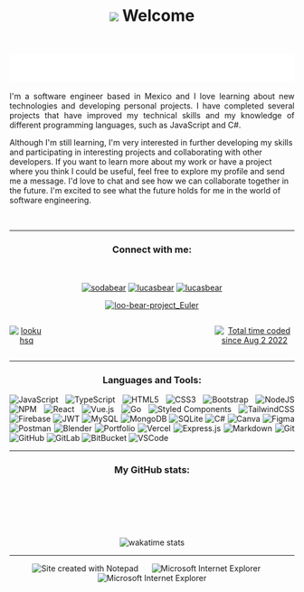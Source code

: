 <h1 align="center"><a href="https://who-is-tofubear.web.app/"><img src="https://media.giphy.com/media/hvRJCLFzcasrR4ia7z/giphy.gif" width="5%"></a> Welcome</h1>

<br/>

<p align="center">
<img height="50" alt="I'm Lucas and I like programming" src="./images/note.svg" />
</p>


<p align="justify">
I'm a software engineer based in Mexico and I love learning about new technologies and developing personal projects. I have completed several projects that have improved my technical skills and my knowledge of different programming languages, such as JavaScript and C#.

Although I'm still learning, I'm very interested in further developing my skills and participating in interesting projects and collaborating with other developers. If you want to learn more about my work or have a project where you think I could be useful, feel free to explore my profile and send me a message. I'd love to chat and see how we can collaborate together in the future. I'm excited to see what the future holds for me in the world of software engineering.
</p>

<br/>

---

<h3 align="center">Connect with me:</h3>
<br />
<p align="center">
<a href="https://dev.to/sodabear" target="_blank"><img align="center" src="https://raw.githubusercontent.com/rahuldkjain/github-profile-readme-generator/master/src/images/icons/Social/devto.svg" alt="sodabear" height="30" width="40" /></a>
<a href="https://linkedin.com/in/lucasbear" target="_blank"><img align="center" src="https://raw.githubusercontent.com/rahuldkjain/github-profile-readme-generator/master/src/images/icons/Social/linked-in-alt.svg" alt="lucasbear" height="30" width="40" /></a>
<a href="https://www.leetcode.com/lucasbear" target="_blank"><img align="center" src="https://raw.githubusercontent.com/rahuldkjain/github-profile-readme-generator/master/src/images/icons/Social/leet-code.svg" alt="lucasbear" height="30" width="40" /></a>

<br/>
<div align="center">
<a href="https://github.com/loo-kuhs/project-euler-solutions" target="_blank">
<img src="https://projecteuler.net/profile/loo-bear.png" alt="loo-bear-project_Euler" height="45" width="150"/>
</a>
</div>

</p>
<div align="center" style="display: flex; flex-direction: row">
<p style="padding-right: 60%"> <a href="https://twitter.com/lookuhsq" target="blank"><img src="https://img.shields.io/badge/follow-%40lookuhsq-1DA1F2?logo=twitter&style=for-the-badge" alt="lookuhsq" /></a> </p>
<p > <a href="https://wakatime.com/@7aee7cd2-8a51-4317-9fdf-79cd11388f61"><img src="https://wakatime.com/badge/user/7aee7cd2-8a51-4317-9fdf-79cd11388f61.svg?style=for-the-badge" alt="Total time coded since Aug 2 2022" /></a> </p>
</div>


---

<h3 align="center">Languages and Tools:</h3>
<p align="justify"><img src="https://img.shields.io/badge/javascript-%23323330.svg?style=flat-square&logo=javascript&logoColor=%23F7DF1E" alt="JavaScript"> <img src="https://img.shields.io/badge/typescript-%23007ACC.svg?style=flat-square&logo=typescript&logoColor=white" alt="TypeScript"> <img src="https://img.shields.io/badge/html5-%23E34F26.svg?style=flat-square&logo=html5&logoColor=white" alt="HTML5"> <img src="https://img.shields.io/badge/css3-%231572B6.svg?style=flat-square&logo=css3&logoColor=white" alt="CSS3"> <img src="https://img.shields.io/badge/bootstrap-%23563D7C.svg?style=flat-square&logo=bootstrap&logoColor=white" alt="Bootstrap"> <img src="https://img.shields.io/badge/node.js-6DA55F?style=flat-square&logo=node.js&logoColor=white" alt="NodeJS"> <img src="https://img.shields.io/badge/NPM-%23000000.svg?style=flat-square&logo=npm&logoColor=white" alt="NPM"> <img src="https://img.shields.io/badge/React-%2320232a.svg?style=flat-square&logo=react&logoColor=%2361DAFB" alt="React"> <img src="https://img.shields.io/badge/Vue-%2320232a.svg?style=flat-square&logo=vue.js&logoColor=colored" alt="Vue.js"> <img src="https://img.shields.io/badge/-Golang-%2320232a.svg?style=flat-square&logo=Go&logoColor=colored" alt="Go" > <img src="https://img.shields.io/badge/styled--components-DB7093?style=flat-square&logo=styled-components&logoColor=white" alt="Styled Components"> <img src="https://img.shields.io/badge/tailwindcss-%2338B2AC.svg?style=flat-square&logo=tailwind-css&logoColor=white" alt="TailwindCSS"> <img src="https://img.shields.io/badge/firebase-%23039BE5.svg?style=flat-square&logo=firebase" alt="Firebase"> <img src="https://img.shields.io/badge/JWT-black?style=flat-square&logo=JSON%20web%20tokens" alt="JWT"> <img src="https://img.shields.io/badge/mysql-%2300f.svg?style=flat-square&logo=mysql&logoColor=white" alt="MySQL"> <img src="https://img.shields.io/badge/MongoDB-%234ea94b.svg?style=flat-square&logo=mongodb&logoColor=white" alt="MongoDB"> <img src="https://img.shields.io/badge/sqlite-%2307405e.svg?style=flat-square&logo=sqlite&logoColor=white" alt="SQLite"> <img src="https://img.shields.io/badge/c%23-%23239120.svg?style=flat-square&logo=c-sharp&logoColor=white" alt="C#"> <img src="https://img.shields.io/badge/Canva-%2300C4CC.svg?style=flat-square&logo=Canva&logoColor=white" alt="Canva"> <img src="https://img.shields.io/badge/figma-%23F24E1E.svg?style=flat-square&logo=figma&logoColor=white" alt="Figma"> <img src="https://img.shields.io/badge/Postman-FF6C37?style=flat-square&logo=postman&logoColor=white" alt="Postman"> <img src="https://img.shields.io/badge/blender-%23F5792A.svg?style=flat-square&logo=blender&logoColor=white" alt="Blender"> <img src="https://img.shields.io/badge/Portfolio-%23000000.svg?style=flat-square&logo=firefox&logoColor=#FF7139" alt="Portfolio"> <img src="https://img.shields.io/badge/vercel-%23000000.svg?style=flat-square&logo=vercel&logoColor=white" alt="Vercel"> <img src="https://img.shields.io/badge/express.js-%23404d59.svg?style=flat-square&logo=express&logoColor=%2361DAFB" alt="Express.js">  <img src="https://img.shields.io/badge/markdown-%23000000.svg?style=flat-square&logo=markdown&logoColor=white" alt="Markdown"> <img src="https://img.shields.io/badge/-Git-black?style=flat-square&logo=git" alt="Git"> <img src="https://img.shields.io/badge/-GitHub-181717?style=flat-square&logo=github" alt="GitHub"> <img src="https://img.shields.io/badge/-GitLab-FCA121?style=flat-square&logo=gitlab" alt="GitLab"> <img src="https://img.shields.io/badge/-BitBucket-darkblue?style=flat-square&logo=bitbucket" alt="BitBucket" > <img src="https://img.shields.io/badge/-VS%20Code-007ACC?style=flat-square&logo=visual-studio-code" alt="VSCode" > </p> 

---

<h3 align="center">My GitHub stats:</h3>
<br />
<p align="center">
<img src="https://github-readme-stats.vercel.app/api/top-langs/?username=loo-kuhs&theme=aura&hide_border=false&include_all_commits=true&count_private=true&layout=compact&hide_title=false&langs_count=12" alt="">
</p>
<br/>
<p align="center"><img src="https://github-readme-stats.vercel.app/api/wakatime?username=loo_kuhs&range=last_7_days&theme=aura&layout=compact&custom_title=This+week+I+coded+using:" alt="wakatime stats"></p>

---

<div align="center">
  <img src="https://raw.githubusercontent.com/BrunnerLivio/brunnerlivio/master/images/notepad.gif" alt="Site created with Notepad" height="30" />
<!-- "margin-right: whatever;" -->
  <span>&nbsp;&nbsp;&nbsp;&nbsp;</span>  
  <img src="https://raw.githubusercontent.com/BrunnerLivio/brunnerlivio/master/images/ie_logo.gif" alt="Microsoft Internet Explorer" />
  <span>&nbsp;&nbsp;&nbsp;&nbsp;</span>  
  <img src="https://raw.githubusercontent.com/BrunnerLivio/brunnerlivio/master/images/noframes.gif" alt="Microsoft Internet Explorer" />
</div>

<br />

<div align="center">
<p><a href="https://visitcount.itsvg.in"><img src="https://visitcount.itsvg.in/api?id=loo-kuhs&icon=1&color=6" alt=""></a></p>
</div>